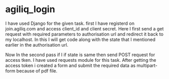 agiliq_login
============

I have used Django for the given task.
first I have registerd on join.agiliq.com and access client_id and client secret.
Here I first send a get request with required parameters to authorisation url and redirect it back to my localhost.
In this I will get code along with the state that I mentioned earlier in the authorisation url.

Now In the second pass if I if state is same then send POST request for access tken. I have used requests module for this task. After getting the access token i created a form and submit the required data as multipart-form because of pdf file.


